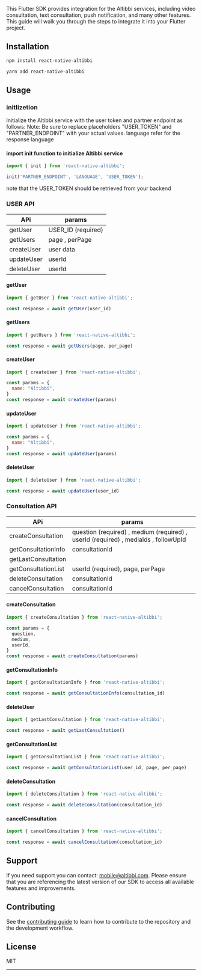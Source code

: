 This Flutter SDK provides integration for the Altibbi services, including video consultation, text consultation, push
notification, and many other features. This guide will walk you through the steps to integrate it into your Flutter
project.

## Installation

```sh
npm install react-native-altibbi
```

```sh
yarn add react-native-altibbi
```

## Usage

### initlizetion

Initialize the Altibbi service with the user token and partner endpoint as follows:
Note: Be sure to replace placeholders "USER_TOKEN" and "PARTNER_ENDPOINT" with your actual values.
language refer for the response language

#### import init function to initialize Altibbi service

```js
import { init } from 'react-native-altibbi';
```

```js
init('PARTNER_ENDPOINT', 'LANGUAGE', 'USER_TOKEN');
```

note that the USER_TOKEN should be retrieved from your backend

### USER API

| APi        | params             |
|------------|--------------------|
| getUser    | USER_ID (required) |
| getUsers   | page , perPage     |
| createUser | user data          |
| updateUser | userId             |
| deleteUser | userId             |

#### getUser

```js
import { getUser } from 'react-native-altibbi';
```

```js
const response = await getUser(user_id)
```

#### getUsers

```js
import { getUsers } from 'react-native-altibbi';
```

```js
const response = await getUsers(page, per_page)
```

#### createUser

```js
import { createUser } from 'react-native-altibbi';
```

```js
const params = {
  name: "Altibbi",
}
const response = await createUser(params)
```

#### updateUser

```js
import { updateUser } from 'react-native-altibbi';
```

```js
const params = {
  name: "Altibbi",
}
const response = await updateUser(params)
```

#### deleteUser

```js
import { deleteUser } from 'react-native-altibbi';
```

```js
const response = await updateUser(user_id)
```

### Consultation API

| APi                 | params                                                                               |
|---------------------|--------------------------------------------------------------------------------------|
| createConsultation  | question (required)  , medium (required) , userId (required) , mediaIds , followUpId |
| getConsultationInfo | consultationId                                                                       |
| getLastConsultation |                                                                                      |
| getConsultationList | userId (required), page, perPage                                                     |
| deleteConsultation  | consultationId                                                                       |
| cancelConsultation  | consultationId                                                                       |

#### createConsultation

```js
import { createConsultation } from 'react-native-altibbi';
```

```js
const params = {
  question,
  medium,
  userId,
}
const response = await createConsultation(params)
```

#### getConsultationInfo

```js
import { getConsultationInfo } from 'react-native-altibbi';
```

```js
const response = await getConsultationInfo(consultation_id)
```

#### deleteUser

```js
import { getLastConsultation } from 'react-native-altibbi';
```

```js
const response = await getLastConsultation()
```

#### getConsultationList

```js
import { getConsultationList } from 'react-native-altibbi';
```

```js
const response = await getConsultationList(user_id, page, per_page)
```

#### deleteConsultation

```js
import { deleteConsultation } from 'react-native-altibbi';
```

```js
const response = await deleteConsultation(consultation_id)
```

#### cancelConsultation

```js
import { cancelConsultation } from 'react-native-altibbi';
```

```js
const response = await cancelConsultation(consultation_id)
```

## Support

If you need support you can contact: [mobile@altibbi.com](mobile@altibbi.com). Please
ensure that you are referencing the latest version of our SDK to access all available features and improvements.

## Contributing

See the [contributing guide](CONTRIBUTING.md) to learn how to contribute to the repository and the development workflow.

## License

MIT

---
